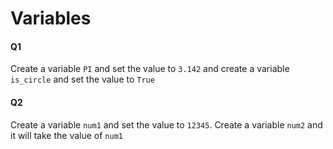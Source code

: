 # Variables

#### Q1
Create a variable `PI` and set the value to `3.142` and create a variable `is_circle` and set the value to `True`

#### Q2
Create a variable `num1` and set the value to `12345`. Create a variable `num2` and it will take the value of `num1`